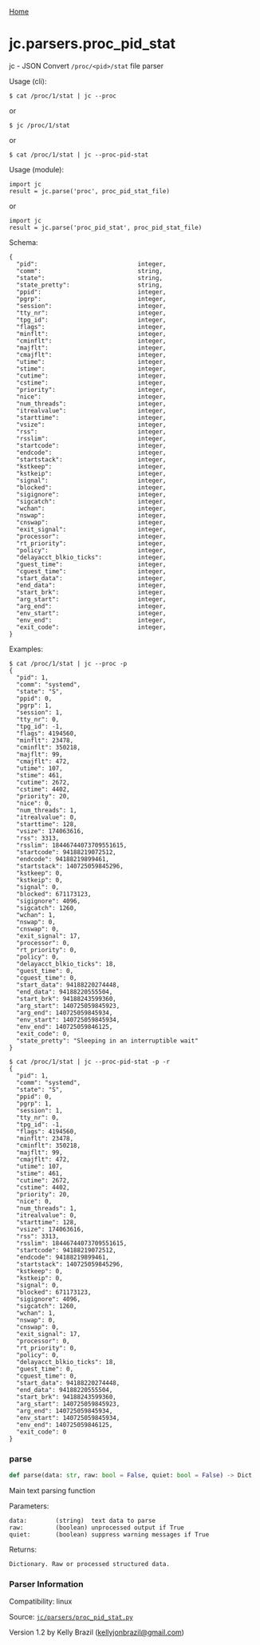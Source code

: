 [Home](https://kellyjonbrazil.github.io/jc/)
<a id="jc.parsers.proc_pid_stat"></a>

# jc.parsers.proc_pid_stat

jc - JSON Convert `/proc/<pid>/stat` file parser

Usage (cli):

    $ cat /proc/1/stat | jc --proc

or

    $ jc /proc/1/stat

or

    $ cat /proc/1/stat | jc --proc-pid-stat

Usage (module):

    import jc
    result = jc.parse('proc', proc_pid_stat_file)

or

    import jc
    result = jc.parse('proc_pid_stat', proc_pid_stat_file)

Schema:

    {
      "pid":                            integer,
      "comm":                           string,
      "state":                          string,
      "state_pretty":                   string,
      "ppid":                           integer,
      "pgrp":                           integer,
      "session":                        integer,
      "tty_nr":                         integer,
      "tpg_id":                         integer,
      "flags":                          integer,
      "minflt":                         integer,
      "cminflt":                        integer,
      "majflt":                         integer,
      "cmajflt":                        integer,
      "utime":                          integer,
      "stime":                          integer,
      "cutime":                         integer,
      "cstime":                         integer,
      "priority":                       integer,
      "nice":                           integer,
      "num_threads":                    integer,
      "itrealvalue":                    integer,
      "starttime":                      integer,
      "vsize":                          integer,
      "rss":                            integer,
      "rsslim":                         integer,
      "startcode":                      integer,
      "endcode":                        integer,
      "startstack":                     integer,
      "kstkeep":                        integer,
      "kstkeip":                        integer,
      "signal":                         integer,
      "blocked":                        integer,
      "sigignore":                      integer,
      "sigcatch":                       integer,
      "wchan":                          integer,
      "nswap":                          integer,
      "cnswap":                         integer,
      "exit_signal":                    integer,
      "processor":                      integer,
      "rt_priority":                    integer,
      "policy":                         integer,
      "delayacct_blkio_ticks":          integer,
      "guest_time":                     integer,
      "cguest_time":                    integer,
      "start_data":                     integer,
      "end_data":                       integer,
      "start_brk":                      integer,
      "arg_start":                      integer,
      "arg_end":                        integer,
      "env_start":                      integer,
      "env_end":                        integer,
      "exit_code":                      integer,
    }

Examples:

    $ cat /proc/1/stat | jc --proc -p
    {
      "pid": 1,
      "comm": "systemd",
      "state": "S",
      "ppid": 0,
      "pgrp": 1,
      "session": 1,
      "tty_nr": 0,
      "tpg_id": -1,
      "flags": 4194560,
      "minflt": 23478,
      "cminflt": 350218,
      "majflt": 99,
      "cmajflt": 472,
      "utime": 107,
      "stime": 461,
      "cutime": 2672,
      "cstime": 4402,
      "priority": 20,
      "nice": 0,
      "num_threads": 1,
      "itrealvalue": 0,
      "starttime": 128,
      "vsize": 174063616,
      "rss": 3313,
      "rsslim": 18446744073709551615,
      "startcode": 94188219072512,
      "endcode": 94188219899461,
      "startstack": 140725059845296,
      "kstkeep": 0,
      "kstkeip": 0,
      "signal": 0,
      "blocked": 671173123,
      "sigignore": 4096,
      "sigcatch": 1260,
      "wchan": 1,
      "nswap": 0,
      "cnswap": 0,
      "exit_signal": 17,
      "processor": 0,
      "rt_priority": 0,
      "policy": 0,
      "delayacct_blkio_ticks": 18,
      "guest_time": 0,
      "cguest_time": 0,
      "start_data": 94188220274448,
      "end_data": 94188220555504,
      "start_brk": 94188243599360,
      "arg_start": 140725059845923,
      "arg_end": 140725059845934,
      "env_start": 140725059845934,
      "env_end": 140725059846125,
      "exit_code": 0,
      "state_pretty": "Sleeping in an interruptible wait"
    }

    $ cat /proc/1/stat | jc --proc-pid-stat -p -r
    {
      "pid": 1,
      "comm": "systemd",
      "state": "S",
      "ppid": 0,
      "pgrp": 1,
      "session": 1,
      "tty_nr": 0,
      "tpg_id": -1,
      "flags": 4194560,
      "minflt": 23478,
      "cminflt": 350218,
      "majflt": 99,
      "cmajflt": 472,
      "utime": 107,
      "stime": 461,
      "cutime": 2672,
      "cstime": 4402,
      "priority": 20,
      "nice": 0,
      "num_threads": 1,
      "itrealvalue": 0,
      "starttime": 128,
      "vsize": 174063616,
      "rss": 3313,
      "rsslim": 18446744073709551615,
      "startcode": 94188219072512,
      "endcode": 94188219899461,
      "startstack": 140725059845296,
      "kstkeep": 0,
      "kstkeip": 0,
      "signal": 0,
      "blocked": 671173123,
      "sigignore": 4096,
      "sigcatch": 1260,
      "wchan": 1,
      "nswap": 0,
      "cnswap": 0,
      "exit_signal": 17,
      "processor": 0,
      "rt_priority": 0,
      "policy": 0,
      "delayacct_blkio_ticks": 18,
      "guest_time": 0,
      "cguest_time": 0,
      "start_data": 94188220274448,
      "end_data": 94188220555504,
      "start_brk": 94188243599360,
      "arg_start": 140725059845923,
      "arg_end": 140725059845934,
      "env_start": 140725059845934,
      "env_end": 140725059846125,
      "exit_code": 0
    }

<a id="jc.parsers.proc_pid_stat.parse"></a>

### parse

```python
def parse(data: str, raw: bool = False, quiet: bool = False) -> Dict
```

Main text parsing function

Parameters:

    data:        (string)  text data to parse
    raw:         (boolean) unprocessed output if True
    quiet:       (boolean) suppress warning messages if True

Returns:

    Dictionary. Raw or processed structured data.

### Parser Information
Compatibility:  linux

Source: [`jc/parsers/proc_pid_stat.py`](https://github.com/kellyjonbrazil/jc/blob/master/jc/parsers/proc_pid_stat.py)

Version 1.2 by Kelly Brazil (kellyjonbrazil@gmail.com)
